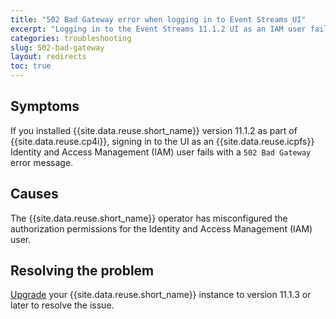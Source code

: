 ```yaml
---
title: "502 Bad Gateway error when logging in to Event Streams UI"
excerpt: "Logging in to the Event Streams 11.1.2 UI as an IAM user fails with a '502 Bad Gateway' error message."
categories: troubleshooting
slug: 502-bad-gateway
layout: redirects
toc: true
---
```


## Symptoms

If you installed {{site.data.reuse.short_name}} version 11.1.2 as part of {{site.data.reuse.cp4i}}, signing in to the UI as an {{site.data.reuse.icpfs}} Identity and Access Management (IAM) user fails with a `502 Bad Gateway` error message.

## Causes

The {{site.data.reuse.short_name}} operator has misconfigured the authorization permissions for the Identity and Access Management (IAM) user.

## Resolving the problem

[Upgrade](../../installing/upgrading/) your {{site.data.reuse.short_name}} instance to version 11.1.3 or later to resolve the issue.
